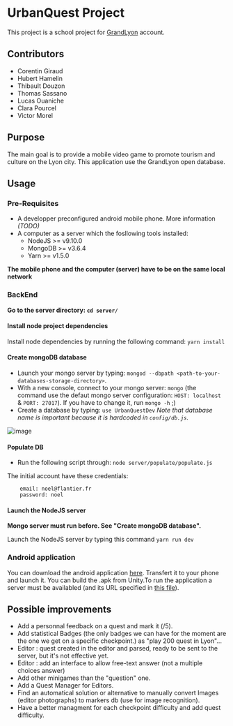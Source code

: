 # UrbanQuest Project

This project is a school project for [GrandLyon](https://www.grandlyon.com/) account.

## Contributors

- Corentin Giraud
- Hubert Hamelin
- Thibault Douzon
- Thomas Sassano
- Lucas Ouaniche
- Clara Pourcel
- Victor Morel

## Purpose

The main goal is to provide a mobile video game to promote tourism and culture on the Lyon city. This application use the GrandLyon open database.

## Usage

### Pre-Requisites

- A developper preconfigured android mobile phone. More information _(TODO)_
- A computer as a server which the fosllowing tools installed:
    - NodeJS >= v9.10.0
    - MongoDB >= v3.6.4
    - Yarn >= v1.5.0

**The mobile phone and the computer (server) have to be on the same local network**

### BackEnd

**Go to the server directory: `cd server/`**

#### Install node project dependencies
Install node dependencies by running the following command: `yarn install`

#### Create mongoDB database
- Launch your mongo server by typing: `mongod --dbpath <path-to-your-databases-storage-directory>`.
- With a new console, connect to your mongo server: `mongo` (the command use the defaut mongo server configuration: `HOST: localhost` & `PORT: 27017`). If you have to change it, run `mongo -h` ;) 
- Create a database by typing: `use UrbanQuestDev` _Note that database name is important because it is hardcoded in `config/db.js`._

![image](https://user-images.githubusercontent.com/29222996/39594373-d478e654-4f0c-11e8-987a-5005c2ad3895.png)

#### Populate DB

- Run the following script through: `node server/populate/populate.js`

The initial account have these credentials:

```
    email: noel@flantier.fr
    password: noel
```

#### Launch the NodeJS server
**Mongo server must run before. See "Create mongoDB database".**

Launch the NodeJS server by typing this command `yarn run dev`

### Android application

You can download the android application [here](https://github.com/TeamBurtonPain/UrbanQuest/blob/master/UrbanQuest.apk). Transfert it to your phone and launch it.
You can build the .apk from Unity.To run the application a server must be availabled (and its URL specified in [this file](https://github.com/TeamBurtonPain/UrbanQuest/blob/master/CityQuest/Assets/Scripts/Service/HTTPHelper.cs)).


## Possible improvements
- Add a personnal feedback on a quest and mark it (/5).
- Add statistical Badges (the only badges we can have for the moment are the one we get on a specific checkpoint.) as "play 200 quest in Lyon"...
- Editor : quest created in the editor and parsed, ready to be sent to the server, but it's not effective yet.
- Editor : add an interface to allow free-text answer (not a multiple choices answer)
- Add other minigames than the "question" one.
- Add a Quest Manager for Editors.
- Find an automatical solution or alternative to manually convert Images (editor photographs) to markers db (use for image recognition).
- Have a better managment for each checkpoint difficulty and add quest difficulty.
